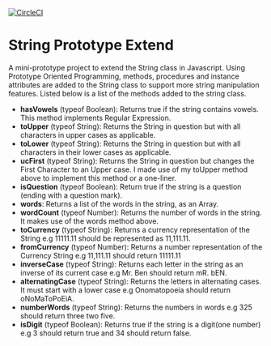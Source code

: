 [![CircleCI](https://circleci.com/gh/eofafrica4lyf/string-prototype-extend.svg?style=svg)](https://circleci.com/gh/eofafrica4lyf/string-prototype-extend)
# String Prototype Extend


A mini-prototype project to extend the ​String​ class in Javascript. Using Prototype Oriented Programming, methods, procedures and instance attributes are added to the String class to support more string manipulation features. Listed below is a list of the methods added to the string class.

* **hasVowels** (typeof ​Boolean​): Returns true if the string contains vowels. ​This method implements Regular Expression.
* **toUpper** (typeof ​String​)​: R​eturns the String in question but with all characters in upper cases as applicable. 
* **toLower** (typeof ​String​)​: ​Returns the String in question but with all characters in their lower cases as applicable.
* **ucFirst** (typeof ​String​): Returns the String in question but changes the First Character to an Upper case. ​I made use of my ​toUpper​ method above to implement this method or a one-liner.
* **isQuestion** (typeof ​Boolean​)​: ​Return true if the string is a question (ending with a question mark). 
* **words​**: R​eturns a list of the words in the string, as an Array. 
* **wordCount** (typeof ​Number​): Returns the number of words in the string. It makes use of the ​words​ method above.
* **toCurrency** (typeof ​String​)​: R​eturns a currency representation of the String e.g 11111.11 should be represented as 11,111.11.
* **fromCurrency** (typeof ​Number​): Returns a number representation of the Currency String e.g 11,111.11 should return 11111.11
* **inverseCase** (typeof String): Returns each letter in the string as an inverse of its current case e.g Mr. Ben should return mR. bEN.
* **alternatingCase** (typeof String): Returns the letters in alternating cases. It must start with a lower case e.g Onomatopoeia should return oNoMaToPoEiA.
* **numberWords** (typeof String): Returns the numbers in words e.g 325 should return three two five.
* **isDigit** (typeof Boolean): Returns true if the string is a digit(one number) e.g 3 should return true and 34 should return false.
